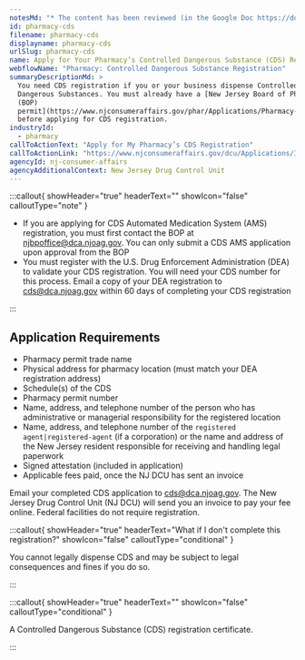 ```yaml
---
notesMd: "* The content has been reviewed (in the Google Doc https://docs.google.com/document/d/10-61MrS_GuMbE8ON05ut9CDsN3oD8P2wIbmNd-982IY/edit) and is ready for another CMS review and then publishing"
id: pharmacy-cds
filename: pharmacy-cds
displayname: pharmacy-cds
urlSlug: pharmacy-cds
name: Apply for Your Pharmacy’s Controlled Dangerous Substance (CDS) Registration
webflowName: "Pharmacy: Controlled Dangerous Substance Registration"
summaryDescriptionMd: >
  You need CDS registration if you or your business dispense Controlled
  Dangerous Substances. You must already have a [New Jersey Board of Pharmacy
  (BOP)
  permit](https://www.njconsumeraffairs.gov/phar/Applications/Pharmacy-Permit-Application.pdf)
  before applying for CDS registration.
industryId:
  - pharmacy
callToActionText: "Apply for My Pharmacy’s CDS Registration"
callToActionLink: "https://www.njconsumeraffairs.gov/dcu/Applications/Initial-Application-for-Registration-for-Dispenser-Pharmacy.pdf"
agencyId: nj-consumer-affairs
agencyAdditionalContext: New Jersey Drug Control Unit
---
```


:::callout{ showHeader="true" headerText="" showIcon="false" calloutType="note" }

- If you are applying for CDS Automated Medication System (AMS) registration, you must first contact the BOP at njbpoffice@dca.njoag.gov. You can only submit a CDS AMS application upon approval from the BOP
- You must register with the U.S. Drug Enforcement Administration (DEA) to validate your CDS registration. You will need your CDS number for this process. Email a copy of your DEA registration to cds@dca.njoag.gov within 60 days of completing your CDS registration

:::

## Application Requirements

- Pharmacy permit trade name
- Physical address for pharmacy location (must match your DEA registration address)
- Schedule(s) of the CDS
- Pharmacy permit number
- Name, address, and telephone number of the person who has administrative or managerial responsibility for the registered location
- Name, address, and telephone number of the `registered agent|registered-agent` (if a corporation) or the name and address of the New Jersey resident responsible for receiving and handling legal paperwork
- Signed attestation (included in application)
- Applicable fees paid, once the NJ DCU has sent an invoice

Email your completed CDS application to [cds@dca.njoag.gov](mailto:CDS@dca.njoag.gov). The New Jersey Drug Control Unit (NJ DCU) will send you an invoice to pay your fee online. Federal facilities do not require registration.

:::callout{ showHeader="true" headerText="What if I don't complete this registration?" showIcon="false" calloutType="conditional" }

You cannot legally dispense CDS and may be subject to legal consequences and fines if you do so.

:::

:::callout{ showHeader="true" headerText="" showIcon="false" calloutType="conditional" }

A Controlled Dangerous Substance (CDS) registration certificate.

:::
